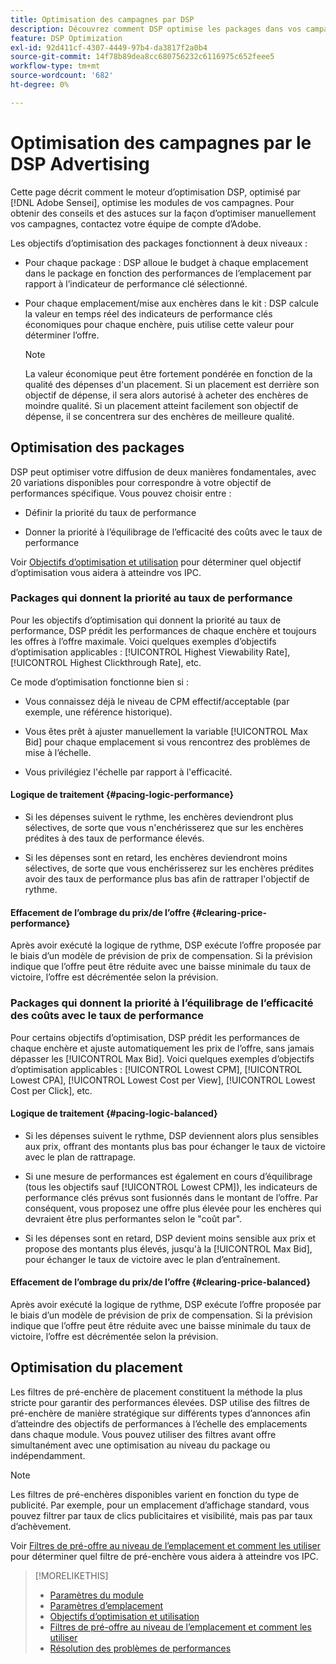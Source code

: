 ```yaml
---
title: Optimisation des campagnes par DSP
description: Découvrez comment DSP optimise les packages dans vos campagnes.
feature: DSP Optimization
exl-id: 92d411cf-4307-4449-97b4-da3817f2a0b4
source-git-commit: 14f78b89dea8cc680756232c6116975c652feee5
workflow-type: tm+mt
source-wordcount: '682'
ht-degree: 0%

---
```


# Optimisation des campagnes par le DSP Advertising

Cette page décrit comment le moteur d’optimisation DSP, optimisé par [!DNL Adobe Sensei], optimise les modules de vos campagnes. Pour obtenir des conseils et des astuces sur la façon d’optimiser manuellement vos campagnes, contactez votre équipe de compte d’Adobe. <!-- add link to trading playbook if we add it to help -->

Les objectifs d’optimisation des packages fonctionnent à deux niveaux :

* Pour chaque package : DSP alloue le budget à chaque emplacement dans le package en fonction des performances de l’emplacement par rapport à l’indicateur de performance clé sélectionné.

* Pour chaque emplacement/mise aux enchères dans le kit : DSP calcule la valeur en temps réel des indicateurs de performance clés économiques pour chaque enchère, puis utilise cette valeur pour déterminer l’offre.

   >[!NOTE]
   >
   >La valeur économique peut être fortement pondérée en fonction de la qualité des dépenses d&#39;un placement. Si un placement est derrière son objectif de dépense, il sera alors autorisé à acheter des enchères de moindre qualité. Si un placement atteint facilement son objectif de dépense, il se concentrera sur des enchères de meilleure qualité.

## Optimisation des packages

DSP peut optimiser votre diffusion de deux manières fondamentales, avec 20 variations disponibles pour correspondre à votre objectif de performances spécifique. Vous pouvez choisir entre :

* Définir la priorité du taux de performance

* Donner la priorité à l’équilibrage de l’efficacité des coûts avec le taux de performance

Voir [Objectifs d’optimisation et utilisation](optimization-goals.md) pour déterminer quel objectif d’optimisation vous aidera à atteindre vos IPC.

### Packages qui donnent la priorité au taux de performance

Pour les objectifs d’optimisation qui donnent la priorité au taux de performance, DSP prédit les performances de chaque enchère et toujours les offres à l’offre maximale. Voici quelques exemples d’objectifs d’optimisation applicables : [!UICONTROL Highest Viewability Rate], [!UICONTROL Highest Clickthrough Rate], etc.

Ce mode d’optimisation fonctionne bien si :

* Vous connaissez déjà le niveau de CPM effectif/acceptable (par exemple, une référence historique).

* Vous êtes prêt à ajuster manuellement la variable [!UICONTROL Max Bid] pour chaque emplacement si vous rencontrez des problèmes de mise à l’échelle.

* Vous privilégiez l&#39;échelle par rapport à l&#39;efficacité.

#### Logique de traitement {#pacing-logic-performance}

* Si les dépenses suivent le rythme, les enchères deviendront plus sélectives, de sorte que vous n&#39;enchérisserez que sur les enchères prédites à des taux de performance élevés.

* Si les dépenses sont en retard, les enchères deviendront moins sélectives, de sorte que vous enchérisserez sur les enchères prédites avoir des taux de performance plus bas afin de rattraper l&#39;objectif de rythme.

#### Effacement de l’ombrage du prix/de l’offre {#clearing-price-performance}

Après avoir exécuté la logique de rythme, DSP exécute l’offre proposée par le biais d’un modèle de prévision de prix de compensation. Si la prévision indique que l’offre peut être réduite avec une baisse minimale du taux de victoire, l’offre est décrémentée selon la prévision.

### Packages qui donnent la priorité à l’équilibrage de l’efficacité des coûts avec le taux de performance

Pour certains objectifs d’optimisation, DSP prédit les performances de chaque enchère et ajuste automatiquement les prix de l’offre, sans jamais dépasser les [!UICONTROL Max Bid]. Voici quelques exemples d’objectifs d’optimisation applicables : [!UICONTROL Lowest CPM], [!UICONTROL Lowest CPA], [!UICONTROL Lowest Cost per View], [!UICONTROL Lowest Cost per Click], etc.

#### Logique de traitement {#pacing-logic-balanced}

* Si les dépenses suivent le rythme, DSP deviennent alors plus sensibles aux prix, offrant des montants plus bas pour échanger le taux de victoire avec le plan de rattrapage.

* Si une mesure de performances est également en cours d’équilibrage (tous les objectifs sauf [!UICONTROL Lowest CPM]), les indicateurs de performance clés prévus sont fusionnés dans le montant de l’offre. Par conséquent, vous proposez une offre plus élevée pour les enchères qui devraient être plus performantes selon le &quot;coût par&quot;.

* Si les dépenses sont en retard, DSP devient moins sensible aux prix et propose des montants plus élevés, jusqu&#39;à la [!UICONTROL Max Bid], pour échanger le taux de victoire avec le plan d’entraînement.

#### Effacement de l’ombrage du prix/de l’offre {#clearing-price-balanced}

Après avoir exécuté la logique de rythme, DSP exécute l’offre proposée par le biais d’un modèle de prévision de prix de compensation. Si la prévision indique que l’offre peut être réduite avec une baisse minimale du taux de victoire, l’offre est décrémentée selon la prévision.

## Optimisation du placement

Les filtres de pré-enchère de placement constituent la méthode la plus stricte pour garantir des performances élevées. DSP utilise des filtres de pré-enchère de manière stratégique sur différents types d’annonces afin d’atteindre des objectifs de performances à l’échelle des emplacements dans chaque module. Vous pouvez utiliser des filtres avant offre simultanément avec une optimisation au niveau du package ou indépendamment.

>[!NOTE]
>
>Les filtres de pré-enchères disponibles varient en fonction du type de publicité. Par exemple, pour un emplacement d’affichage standard, vous pouvez filtrer par taux de clics publicitaires et visibilité, mais pas par taux d’achèvement.

Voir [Filtres de pré-offre au niveau de l’emplacement et comment les utiliser](optimization-pre-bid-filters.md) pour déterminer quel filtre de pré-enchère vous aidera à atteindre vos IPC.

>[!MORELIKETHIS]
>
>* [Paramètres du module](/help/dsp/campaign-management/packages/package-settings.md)
>* [Paramètres d’emplacement](/help/dsp/campaign-management/placements/placement-settings.md)
>* [Objectifs d’optimisation et utilisation](optimization-goals.md)
>* [Filtres de pré-offre au niveau de l’emplacement et comment les utiliser](optimization-pre-bid-filters.md)
>* [Résolution des problèmes de performances](/help/dsp/optimization/troubleshooting-performance.md)

